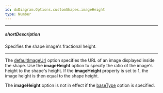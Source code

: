 ```yaml
---
id: dxDiagram.Options.customShapes.imageHeight
type: Number
---
```

---
##### shortDescription
Specifies the shape image's fractional height.

---
The [defaultImageUrl](/Documentation/ApiReference/UI_Components/dxDiagram/Configuration/customShapes/#defaultImageUrl) option specifies the URL of an image displayed inside the shape. Use the **imageHeight** option to specify the ratio of the image's height to the shape's height. If the **imageHeight** property is set to 1, the image height is then equal to the shape height.

The **imageHeight** option is not in effect if the [baseType](/Documentation/ApiReference/UI_Components/dxDiagram/Configuration/customShapes/#baseType) option is specified.